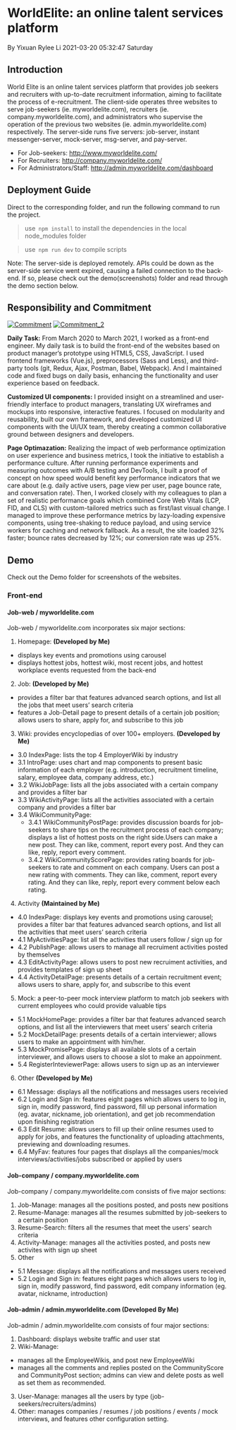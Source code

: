 # WorldElite: an online talent services platform
By Yixuan Rylee Li
2021-03-20 05:32:47 Saturday
## Introduction
World Elite is an online talent services platform that provides job seekers and recruiters with up-to-date recruitment information, aiming to facilitate the process of e-recruitment. The client-side operates three websites to serve job-seekers (ie. myworldelite.com), recruiters (ie. company.myworldelite.com), and administrators who supervise the operation of the previous two websites (ie. admin.myworldelite.com) respectively. The server-side runs five servers: job-server, instant messenger-server, mock-server, msg-server, and pay-server. 
- For Job-seekers: http://www.myworldelite.com/  
- For Recruiters: http://company.myworldelite.com/ 
- For Administrators/Staff: http://admin.myworldelite.com/dashboard 

## Deployment Guide
Direct to the corresponding folder, and run the following command to run the project. 
> use` npm install` to install the dependencies in the local node_modules folder

> use` npm run dev` to compile scripts

Note: The server-side is deployed remotely. APIs could be down as the server-side service went expired, causing a failed connection to the back-end. If so, please check out the demo(screenshots) folder and read through the demo section below.

## Responsibility and Commitment

[![Commitment](https://imgtu.com/i/6fWj29 "Commitment")](https://imgtu.com/i/6fWj29 "Commitment")
[![Commitment_2](https://imgtu.com/i/6fWX8J "Commitment_2")](https://imgtu.com/i/6fWX8J "Commitment_2")

**Daily Task:** From March 2020 to March 2021, I worked as a front-end engineer. My daily task is to build the front-end of the websites based on product manager’s prototype using HTML5, CSS, JavaScript. I used frontend frameworks (Vue.js), preprocessors (Sass and Less), and third-party tools (git, Redux, Ajax, Postman, Babel, Webpack). And I maintained code and fixed bugs on daily basis, enhancing the functionality and user experience based on feedback.

**Customized UI components:** I provided insight on a streamlined and user-friendly interface to product managers, translating UX wireframes and mockups into responsive, interactive features. I focused on modularity and reusability, built our own framework, and developed customized UI components with the UI/UX team, thereby creating a common collaborative ground between designers and developers. 

**Page Optimazation:** Realizing the impact of web performance optimization on user experience and business metrics, I took the initiative to establish a performance culture. After running performance experiments and measuring outcomes with A/B testing and DevTools, I built a proof of concept on how speed would benefit key performance indicators that we care about (e.g. daily active users, page view per user, page bounce rate, and conversation rate). Then, I worked closely with my colleagues to plan a set of realistic performance goals which combined Core Web Vitals (LCP, FID, and CLS) with custom-tailored metrics such as first/last visual change. I managed to improve these performance metrics by lazy-loading expensive components, using tree-shaking to reduce payload, and using service workers for caching and network fallback. As a result, the site loaded 32% faster; bounce rates decreased by 12%; our conversion rate was up 25%.

## Demo
Check out the Demo folder for screenshots of the websites.  
### Front-end
#### Job-web / myworldelite.com
Job-web / myworldelite.com incorporates six major sections:
1. Homepage: **(Developed by Me)**
- 	displays key events and promotions using carousel
- 	displays hottest jobs, hottest wiki, most recent jobs, and hottest workplace events requested from the back-end
2. Job:  **(Developed by Me)**
- 	provides a filter bar that features advanced search options, and list all the jobs that meet users’ search criteria
- 	features a Job-Detail page to present details of a certain job position; allows users to share, apply for, and subscribe to this job
3. Wiki: provides encyclopedias of over 100+ employers.  **(Developed by Me)**
- 	3.0 IndexPage: lists the top 4 EmployerWiki by industry
- 	3.1 IntroPage: uses chart and map components to present basic information of each employer (e.g. introduction, recruitment timeline, salary, employee data, company address, etc.)
- 	3.2 WikiJobPage: lists all the jobs associated with a certain company and provides a filter bar
- 	3.3 WikiActivityPage: lists all the activities associated with a certain company and provides a filter bar
- 	3.4 WikiCommunityPage: 
	- 3.4.1 WikiCommunityPostPage: provides discussion boards for job-seekers to share tips on the recruitment process of each company; displays a list of hottest posts on the right side.Users can make a new post. They can like, comment, report every post. And they can like, reply, report every comment. 
	- 3.4.2 WikiCommunityScorePage: provides rating boards for job-seekers to rate and comment on each company. Users can post a new rating with comments. They can like, comment, report every rating. And they can like, reply, report every comment below each rating. 
4. Activity **(Maintained by Me)**
- 	4.0 IndexPage: displays key events and promotions using carousel; provides a filter bar that features advanced search options, and list all the activities that meet users’ search criteria
- 	4.1 MyActivitiesPage: list all the activities that users follow / sign up for
- 	4.2 PublishPage: allows users to manage all recruiment activities posted by themselves
- 	4.3 EditActivityPage: allows users to post new recruiment activities, and provides templates of sign up sheet
- 	4.4 ActivityDetailPage: presents details of a certain recruitment event; allows users to share, apply for, and subscribe to this event
5. Mock: a peer-to-peer mock interview platform to match job seekers with current employees who could provide valuable tips
- 	5.1 MockHomePage: provides a filter bar that features advanced search options, and list all the interviewers that meet users’ search criteria
- 	5.2 MockDetailPage: presents details of a certain interviewer; allows users to make an appointment with him/her.
- 	5.3 MockPromisePage: displays all available slots of a certain interviewer, and allows users to choose a slot to make an appoinment.
- 	5.4 RegisterInteviewerPage: allows users to sign up as an interviewer
6. Other **(Developed by Me)**
- 	6.1 Message: displays all the notifications and messages users receivied
- 	6.2 Login and Sign in: features eight pages which allows users to log in, sign in, modify password, find password, fill up personal information (eg. avatar, nickname, job orientation), and get job recommendation upon finishing registration
- 6.3 Edit Resume: allows users to fill up their online resumes used to apply for jobs, and features the functionality of uploading attachments, previewing and downloading resumes.
- 6.4 MyFav: features four pages that displays all the companies/mock interviews/activities/jobs subscribed or applied by users

#### Job-company / company.myworldelite.com
Job-company / company.myworldelite.com consists of five major sections:
1. Job-Manage: manages all the positions posted, and posts new positions
2. Resume-Manage: manages all the resumes submitted by job-seekers to a certain position
3. Resume-Search: filters all the resumes that meet the users' search criteria
4. Activity-Manage: manages all the activities posted, and posts new activites with sign up sheet
5. Other
- 5.1 Message: displays all the notifications and messages users received
- 5.2 Login and Sign in: features eight pages which allows users to log in, sign in, modify password, find password, edit company information (eg. avatar, nickname, introduction)

#### Job-admin / admin.myworldelite.com (Developed By Me)
Job-admin / admin.myworldelite.com consists of four major sections:
1. Dashboard: displays website traffic and user stat 
2. Wiki-Manage: 
- manages all the EmployeeWikis, and post new EmployeeWiki
- manages all the comments and replies posted on the CommunityScore and CommunityPost section; admins can view and delete posts as well as set them as recommended. 
3. User-Manage: manages all the users by type (job-seekers/recruiters/admins)
4. Other: manages companies / resumes / job positions / events / mock interviews, and features other configuration setting.
